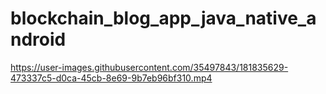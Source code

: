# blockchain_blog_app_java_native_android

https://user-images.githubusercontent.com/35497843/181835629-473337c5-d0ca-45cb-8e69-9b7eb96bf310.mp4


